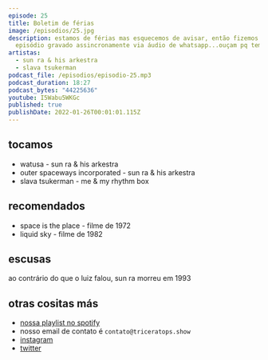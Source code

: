 ```yaml
---
episode: 25
title: Boletim de férias
image: /episodios/25.jpg
description: estamos de férias mas esquecemos de avisar, então fizemos um
  episódio gravado assincronamente via áudio de whatsapp...ouçam pq tem som!
artistas:
  - sun ra & his arkestra
  - slava tsukerman
podcast_file: /episodios/episodio-25.mp3
podcast_duration: 18:27
podcast_bytes: "44225636"
youtube: I5Wabu5WKGc
published: true
publishDate: 2022-01-26T00:01:01.115Z
---
```

## tocamos

* watusa - sun ra & his arkestra 
* outer spaceways incorporated - sun ra & his arkestra
* slava tsukerman - me & my rhythm box 

## recomendados
* space is the place - filme de 1972
* liquid sky - filme de 1982


## escusas
ao contrário do que o luiz falou, sun ra morreu em 1993


## otras cositas más

* [nossa playlist no spotify](https://open.spotify.com/playlist/0UiztKuga6LmTAxWTsUQdw?si=fb96026bc1994d90)
* nosso email de contato é `contato@triceratops.show`
* [instagram](https://www.instagram.com/triceratops.show/)
* [twitter](https://twitter.com/TriceratopsShow/)
